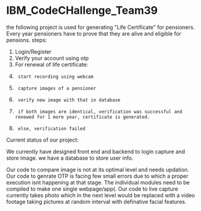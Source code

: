 # IBM_CodeCHallenge_Team39
the following project is used for generating "Life Certificate" for pensioners. Every year pensioners have to prove that they are alive and eligible for pensions. 
steps:
1. Login/Register 
2. Verify your account using otp 
3. For renewal of life certificate:
4.      start recording using webcam 
5.      capture images of a pensioner 
6.      verify new image with that in database 
7.      if both images are identical, verification was successful and renewed for 1 more year, certificate is generated.
8.      else, verification failed



Current status of our project:

We currently have designed front end and backend to login capture and store image.
we have a database to store user info.

Our code to compare image is not at its optimal level and needs updation.
Our code to genrate OTP is facing few small errors due to which a proper execution isnt happening at that stage.
The individual modules need to be compiled to make one single webpage/app(.
Our code to live capture currently takes photo which in the next level would be replaced with a video footage taking pictures at random interval with definative facial features.
